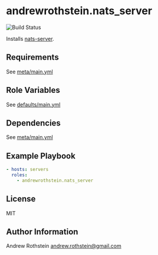 andrewrothstein.nats_server
=========
![Build Status](https://github.com/andrewrothstein/ansible-nats_server/actions/workflows/build.yml/badge.svg)

Installs [nats-server](https://github.com/nats-io/nats-server).

Requirements
------------

See [meta/main.yml](meta/main.yml)

Role Variables
--------------

See [defaults/main.yml](defaults/main.yml)

Dependencies
------------

See [meta/main.yml](meta/main.yml)

Example Playbook
----------------

```yml
- hosts: servers
  roles:
    - andrewrothstein.nats_server
```

License
-------

MIT

Author Information
------------------

Andrew Rothstein <andrew.rothstein@gmail.com>
